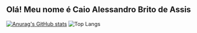 ## Olá! Meu nome é Caio Alessandro Brito de Assis

[![Anurag's GitHub stats](https://github-readme-stats.vercel.app/api?username=CaioAssis&show_icons=true&theme=transparent&title_color=00FF00&text_color=00A300&icon_color=00FF00&card_width=500)](https://github.com/CaioAssis)
![Top Langs](https://github-readme-stats.vercel.app/api/top-langs/?username=CaioAssis&theme=transparent&title_color=00FF00&text_color=00A300&layout=compact&card_width=500)

<!--
**CaioAssis/CaioAssis** is a ✨ _special_ ✨ repository because its `README.md` (this file) appears on your GitHub profile.

Here are some ideas to get you started:

- 🔭 I’m currently working on ...
- 🌱 I’m currently learning ...
- 👯 I’m looking to collaborate on ...
- 🤔 I’m looking for help with ...
- 💬 Ask me about ...
- 📫 How to reach me: ...
- 😄 Pronouns: ...
- ⚡ Fun fact: ...
-->

